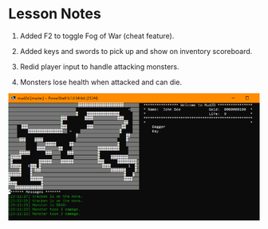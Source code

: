 # Lesson Notes

1. Added F2 to toggle Fog of War (cheat feature).  

2. Added keys and swords to pick up and show on inventory scoreboard.  

3. Redid player input to handle attacking monsters.

4. Monsters lose health when attacked and can die.

![Screenshot](Annotation.png)
